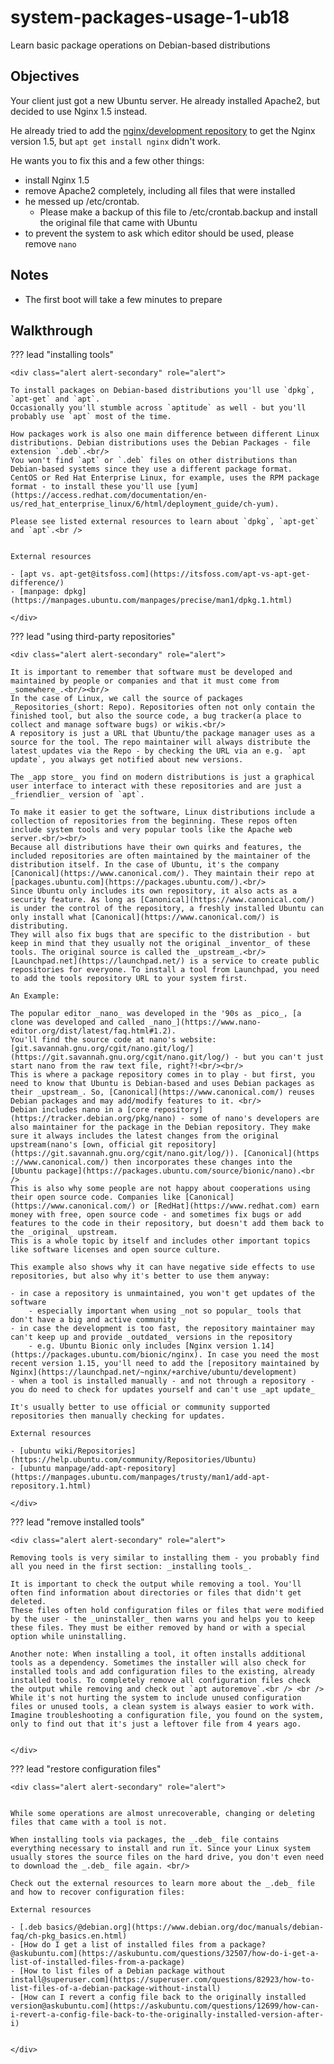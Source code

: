 <div class="jumbotron">
    <h1 class="display-4 text-left">system-packages-usage-1-ub18</h1>
    <p class="lead text-left">Learn basic package operations on Debian-based distributions</p>
</div>


<h2 class="display-4">Objectives</h2>

Your client just got a new Ubuntu server. He already installed Apache2, but decided to use Nginx 1.5 instead.

He already tried to add the [nginx/development repository](https://nginx.org/en/linux_packages.html#Ubuntu) to get the Nginx version 1.5, but `apt get install nginx` didn't work.

He wants you to fix this and a few other things:

- install Nginx 1.5
- remove Apache2 completely, including all files that were installed
- he messed up /etc/crontab.
  - Please make a backup of this file to /etc/crontab.backup and install the original file that came with Ubuntu
- to prevent the system to ask which editor should be used, please remove `nano`

<h2 class="display-4">Notes</h2>

- The first boot will take a few minutes to prepare

<h2 class="display-4">Walkthrough</h2>

??? lead "installing tools"

    <div class="alert alert-secondary" role="alert">

    To install packages on Debian-based distributions you'll use `dpkg`, `apt-get` and `apt`.
    Occasionally you'll stumble across `aptitude` as well - but you'll probably use `apt` most of the time.

    How packages work is also one main difference between different Linux distributions. Debian distributions uses the Debian Packages - file extension `.deb`.<br/>
    You won't find `apt` or `.deb` files on other distributions than Debian-based systems since they use a different package format.
    CentOS or Red Hat Enterprise Linux, for example, uses the RPM package format - to install these you'll use [yum](https://access.redhat.com/documentation/en-us/red_hat_enterprise_linux/6/html/deployment_guide/ch-yum).

    Please see listed external resources to learn about `dpkg`, `apt-get` and `apt`.<br />


    External resources

    - [apt vs. apt-get@itsfoss.com](https://itsfoss.com/apt-vs-apt-get-difference/)
    - [manpage: dpkg](https://manpages.ubuntu.com/manpages/precise/man1/dpkg.1.html)

    </div>

??? lead "using third-party repositories"

    <div class="alert alert-secondary" role="alert">

    It is important to remember that software must be developed and maintained by people or companies and that it must come from _somewhere_.<br/><br/>
    In the case of Linux, we call the source of packages _Repositories_(short: Repo). Repositories often not only contain the finished tool, but also the source code, a bug tracker(a place to collect and manage software bugs) or wikis.<br/>
    A repository is just a URL that Ubuntu/the package manager uses as a source for the tool. The repo maintainer will always distribute the latest updates via the Repo - by checking the URL via an e.g. `apt update`, you always get notified about new versions.

    The _app store_ you find on modern distributions is just a graphical user interface to interact with these repositories and are just a _friendlier_ version of `apt`.

    To make it easier to get the software, Linux distributions include a collection of repositories from the beginning. These repos often include system tools and very popular tools like the Apache web server.<br/><br/>
    Because all distributions have their own quirks and features, the included repositories are often maintained by the maintainer of the distribution itself. In the case of Ubuntu, it's the company [Canonical](https://www.canonical.com/). They maintain their repo at [packages.ubuntu.com](https://packages.ubuntu.com/).<br/>
    Since Ubuntu only includes its own repository, it also acts as a security feature. As long as [Canonical](https://www.canonical.com/) is under the control of the repository, a freshly installed Ubuntu can only install what [Canonical](https://www.canonical.com/) is distributing.
    They will also fix bugs that are specific to the distribution - but keep in mind that they usually not the original _inventor_ of these tools. The original source is called the _upstream_.<br/>
    [Launchpad.net](https://launchpad.net/) is a service to create public repositories for everyone. To install a tool from Launchpad, you need to add the tools repository URL to your system first.

    An Example:

    The popular editor _nano_ was developed in the '90s as _pico_, [a clone was developed and called _nano_](https://www.nano-editor.org/dist/latest/faq.html#1.2).
    You'll find the source code at nano's website: [git.savannah.gnu.org/cgit/nano.git/log/](https://git.savannah.gnu.org/cgit/nano.git/log/) - but you can't just start nano from the raw text file, right?!<br/><br/>
    This is where a package repository comes in to play - but first, you need to know that Ubuntu is Debian-based and uses Debian packages as their _upstream_. So, [Canonical](https://www.canonical.com/) reuses Debian packages and may add/modify features to it. <br/>
    Debian includes nano in a [core repository](https://tracker.debian.org/pkg/nano) - some of nano's developers are also maintainer for the package in the Debian repository. They make sure it always includes the latest changes from the original upstream(nano's [own, official git repository](https://git.savannah.gnu.org/cgit/nano.git/log/)). [Canonical](https
    ://www.canonical.com/) then incorporates these changes into the [Ubuntu package](https://packages.ubuntu.com/source/bionic/nano).<br />
    This is also why some people are not happy about cooperations using their open source code. Companies like [Canonical](https://www.canonical.com/) or [RedHat](https://www.redhat.com) earn money with free, open source code - and sometimes fix bugs or add features to the code in their repository, but doesn't add them back to the _original_ upstream.
    This is a whole topic by itself and includes other important topics like software licenses and open source culture.

    This example also shows why it can have negative side effects to use repositories, but also why it's better to use them anyway:

    - in case a repository is unmaintained, you won't get updates of the software
        - especially important when using _not so popular_ tools that don't have a big and active community
    - in case the development is too fast, the repository maintainer may can't keep up and provide _outdated_ versions in the repository
        - e.g. Ubuntu Bionic only includes [Nginx version 1.14](https://packages.ubuntu.com/bionic/nginx). In case you need the most recent version 1.15, you'll need to add the [repository maintained by Nginx](https://launchpad.net/~nginx/+archive/ubuntu/development)
    - when a tool is installed manually - and not through a repository - you do need to check for updates yourself and can't use _apt update_

    It's usually better to use official or community supported repositories then manually checking for updates.

    External resources

    - [ubuntu wiki/Repositories](https://help.ubuntu.com/community/Repositories/Ubuntu)
    - [ubuntu manpage/add-apt-repository](https://manpages.ubuntu.com/manpages/trusty/man1/add-apt-repository.1.html)

    </div>

??? lead "remove installed tools"

    <div class="alert alert-secondary" role="alert">

    Removing tools is very similar to installing them - you probably find all you need in the first section: _installing tools_.

    It is important to check the output while removing a tool. You'll often find information about directories or files that didn't get deleted.
    These files often hold configuration files or files that were modified by the user - the _uninstaller_ then warns you and helps you to keep these files. They must be either removed by hand or with a special option while uninstalling.

    Another note: When installing a tool, it often installs additional tools as a dependency. Sometimes the installer will also check for installed tools and add configuration files to the existing, already installed tools. To completely remove all configuration files check the output while removing and check out `apt autoremove`.<br /> <br />
    While it's not hurting the system to include unused configuration files or unused tools, a clean system is always easier to work with. Imagine troubleshooting a configuration file, you found on the system, only to find out that it's just a leftover file from 4 years ago.


    </div>

??? lead "restore configuration files"

    <div class="alert alert-secondary" role="alert">


    While some operations are almost unrecoverable, changing or deleting files that came with a tool is not.

    When installing tools via packages, the _.deb_ file contains everything necessary to install and run it. Since your Linux system usually stores the source files on the hard drive, you don't even need to download the _.deb_ file again. <br/>

    Check out the external resources to learn more about the _.deb_ file and how to recover configuration files:

    External resources

    - [.deb basics/@debian.org](https://www.debian.org/doc/manuals/debian-faq/ch-pkg_basics.en.html)
    - [How do I get a list of installed files from a package?@askubuntu.com](https://askubuntu.com/questions/32507/how-do-i-get-a-list-of-installed-files-from-a-package)
    - [How to list files of a Debian package without install@superuser.com](https://superuser.com/questions/82923/how-to-list-files-of-a-debian-package-without-install)
    - [How can I revert a config file back to the originally installed version@askubuntu.com](https://askubuntu.com/questions/12699/how-can-i-revert-a-config-file-back-to-the-originally-installed-version-after-i)


    </div>


